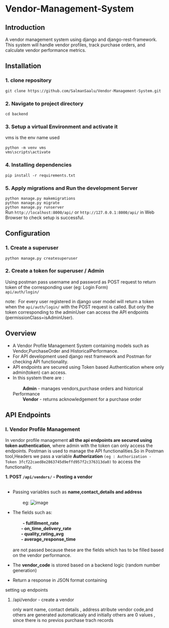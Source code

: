 # Vendor-Management-System
## Introduction
A vendor management system using django and django-rest-framework.
This system will handle vendor profiles, track purchase orders, and calculate vendor performance metrics.

## Installation
### 1. clone repository
`git clone https://github.com/SalmanSaalu/Vendor-Management-System.git`
### 2. Navigate to project directory
`cd backend`
### 3. Setup a virtual Environment and activate it
vms is the env name used <br/><br/>
`python -m venv vms` <br/>
`vms\scripts\activate`
### 4. Installing dependencies
`pip install -r requirements.txt`
### 5. Apply migrations and Run the development Server
`python manage.py makemigrations`<br/>
`python manage.py migrate` <br/>
`python manage.py runserver` <br/>
Run `http://localhost:8000/api/` or `http://127.0.0.1:8000/api/` in Web Browser to check setup is successful.

## Configuration
### 1. Create a superuser
`python manage.py createsuperuser`
### 2. Create a token for superuser / Admin 
Using postman pass username and password as POST request to return token of the corresponding user (eg: Login Form) <br/>
`api/auth/login/` <br/>

note:&nbsp; For every user registered in django user model will return a token when the `api/auth/login/` with the POST request is called.
But only the token corresponding to the adminUser can access the API endpoints (permissionClass=isAdminUser).


## Overview
- A Vendor Profile Management System containing models such as Vendor,PurchaseOrder and HistoricalPerformance.<br/>
- For API development used django rest framework and Postman for checking API functionality.<br/>
- API endpoints are secured using Token based Authentication where only admin(token) can access.
- In this system there are :<br/><br/>
&nbsp; &nbsp; &nbsp; &nbsp; **Admin**  - manages vendors,purchase orders and historical Performance  <br/>
&nbsp; &nbsp; &nbsp; &nbsp; **Vendor** - returns acknowledgement for a purchase order <br/>

## API Endpoints
### I. Vendor Profile Management
In vendor profile management **all the api endpoints are secured using token authentication**, where admin with the token can only access the endpoints.
Postman is used to manage the API functionalities.So in Postman tool,Headers we pass a variable **Authorization** `(eg : Authorization - Token 3fcf22caed8e2863745d9effd957f2c376313da0)`
to access the functionality.

**1. POST `/api/vendors/` - Posting a vendor**<br/><br/>
- Passing variables such as **name,contact_details and address**<br/><br/>
&nbsp; &nbsp; &nbsp; &nbsp; eg: ![image](https://github.com/SalmanSaalu/Vendor-Management-System/assets/87108862/2dfcb53f-a9da-4738-bd0a-5ef0e04ab719)

- The fields such as:<br/><br/>
&nbsp; &nbsp; &nbsp; &nbsp; **- fulfillment_rate <br/>
&nbsp; &nbsp; &nbsp; &nbsp; - on_time_delivery_rate<br/>
&nbsp; &nbsp; &nbsp; &nbsp; - quality_rating_avg<br/>
&nbsp; &nbsp; &nbsp; &nbsp; - average_response_time**<br/><br/>
      are not passed because these are the fields which has to be filled based on the vendor performance.
- The **vendor_code** is stored based on a backend logic (random number generation)
- Return a response in JSON format containing 



setting up endpoints
1. /api/vendor - create a vendor

   only want name, contact details , address atribute
   vendor code,and others are generated automaticaaly and initially others are 0 values , since there is no previos purchase trach records

   
